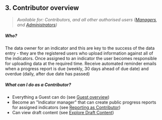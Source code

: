 ## 3. Contributor overview

> _Available for: Contributors, and all other authorised users ([Managers](/managers/manager.md), and [Administrators](/admins/admin.md))_

##### Who?

The data owner for an indicator and this are key to the success of the data entry - they are the registered users who upload information against all of the indicators. Once assigned to an indicator the user becomes responsible for uploading data at the required time. Receive automated reminder emails when a progress report is due (weekly, 30 days ahead of due date) and overdue (daily, after due date has passed)

##### What can I do as a Contributor?

* Everything a Guest can do (see [Guest overview](/guests/guest.md))
* Become an "Indicator manager" that can create public progress reports for assigned indicators (see [Reporting as Contributor](/contributors/reporting.md))
* Can view draft content (see [Explore Draft Content](/contributors/draft.md))